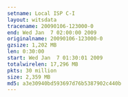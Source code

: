```yaml
---
setname: Local ISP C-I
layout: witsdata
tracename: 20090106-123000-0
end: Wed Jan  7 02:00:00 2009
originalname: 20090106-123000-0
gzsize: 1,202 MB
len: 0:30:00
start: Wed Jan  7 01:30:01 2009
totalwirelen: 17,296 MB
pkts: 30 million
size: 2,359 MB
md5: a3e30940bd593697d76b5387902c440b
---
```

